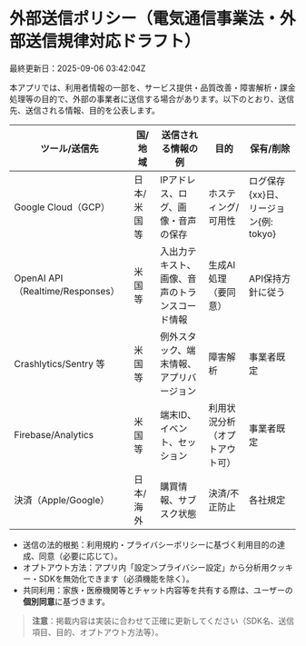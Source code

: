 # 外部送信ポリシー（電気通信事業法・外部送信規律対応ドラフト）
最終更新日：2025-09-06 03:42:04Z

本アプリでは、利用者情報の一部を、サービス提供・品質改善・障害解析・課金処理等の目的で、外部の事業者に送信する場合があります。以下のとおり、送信先、送信される情報、目的を公表します。

| ツール/送信先 | 国/地域 | 送信される情報の例 | 目的 | 保有/削除 |
|---|---|---|---|---|
| Google Cloud（GCP） | 日本/米国 等 | IPアドレス、ログ、画像・音声の保存 | ホスティング/可用性 | ログ保存{xx}日、リージョン{例: tokyo} |
| OpenAI API（Realtime/Responses） | 米国 等 | 入出力テキスト、画像、音声のトランスコード情報 | 生成AI処理（要同意） | API保持方針に従う |
| Crashlytics/Sentry 等 | 米国 等 | 例外スタック、端末情報、アプリバージョン | 障害解析 | 事業者既定 |
| Firebase/Analytics | 米国 等 | 端末ID、イベント、セッション | 利用状況分析（オプトアウト可） | 事業者既定 |
| 決済（Apple/Google） | 日本/海外 | 購買情報、サブスク状態 | 決済/不正防止 | 各社規定 |

- 送信の法的根拠：利用規約・プライバシーポリシーに基づく利用目的の達成、同意（必要に応じて）。
- オプトアウト方法：アプリ内「設定＞プライバシー設定」から分析用クッキー・SDKを無効化できます（必須機能を除く）。
- 共同利用：家族・医療機関等とチャット内容等を共有する際は、ユーザーの**個別同意**に基づきます。

> **注意**：掲載内容は実装に合わせて正確に更新してください（SDK名、送信項目、目的、オプトアウト方法等）。
